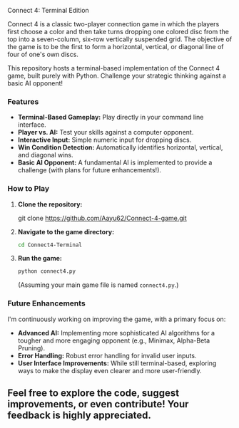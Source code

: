 Connect 4: Terminal Edition

Connect 4 is a classic two-player connection game in which the players first choose a color and then take turns dropping one colored disc from the top into a seven-column, six-row vertically suspended grid. The objective of the game is to be the first to form a horizontal, vertical, or diagonal line of four of one's own discs.

This repository hosts a terminal-based implementation of the Connect 4 game, built purely with Python. Challenge your strategic thinking against a basic AI opponent!

### Features

* **Terminal-Based Gameplay:** Play directly in your command line interface.
* **Player vs. AI:** Test your skills against a computer opponent.
* **Interactive Input:** Simple numeric input for dropping discs.
* **Win Condition Detection:** Automatically identifies horizontal, vertical, and diagonal wins.
* **Basic AI Opponent:** A fundamental AI is implemented to provide a challenge (with plans for future enhancements!).

### How to Play

1.  **Clone the repository:**

    git clone https://github.com/Aayu62/Connect-4-game.git

2.  **Navigate to the game directory:**
    ```bash
    cd Connect4-Terminal
    ```

3.  **Run the game:**
    ```bash
    python connect4.py
    ```
    (Assuming your main game file is named `connect4.py`.)

### Future Enhancements

I'm continuously working on improving the game, with a primary focus on:

* **Advanced AI:** Implementing more sophisticated AI algorithms for a tougher and more engaging opponent (e.g., Minimax, Alpha-Beta Pruning).
* **Error Handling:** Robust error handling for invalid user inputs.
* **User Interface Improvements:** While still terminal-based, exploring ways to make the display even clearer and more user-friendly.

Feel free to explore the code, suggest improvements, or even contribute! Your feedback is highly appreciated.
---
